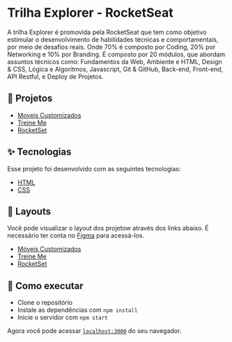 # Trilha Explorer - RocketSeat

A trilha Explorer é promovida pela RocketSeat que tem como objetivo estimular o desenvolvimento de habilidades técnicas e comportamentais, por meio de desafios reais. Onde 70% é composto por Coding, 20% por Networking e 10% por Branding. É composto por 20 módulos, que abordam assuntos técnicos como: Fundamentos da Web, Ambiente e HTML, Design & CSS, Lógica e Algoritmos, Javascript, Git & GitHub, Back-end, Front-end, API Restful, e Deploy de Projetos.

## 🚨 Projetos

- [Moveis Customizados](./Treine-me)
- [Treine Me](./moveis-customizados)
- [RocketSet](./rocket-set)

## ✨ Tecnologias

Esse projeto foi desenvolvido com as seguintes tecnologias:

- [HTML](https://developer.mozilla.org/pt-BR/docs/Web/HTML/)
- [CSS](https://developer.mozilla.org/pt-BR/docs/Web/CSS/)

## 🔖 Layouts

Você pode visualizar o layout dos projetow através dos links abaixo. É necessário ter conta no [Figma](http://figma.com/) para acessá-los.

- [Móveis Customizados](https://www.figma.com/file/fAvYZz4dPV5MfhL77XkqkD/Explorer---Projeto-01)
- [Treine Me](https://www.figma.com/file/rkDOHGPwwFtBNqEdHSuQPd/Projeto-02---Explorer)
- [RocketSet](https://www.figma.com/file/O6L4ztEDEamFK1jm0IifwK/Explorer-(Copy))


## 🚀 Como executar

- Clone o repositório
- Instale as dependências com `npm install`
- Inicie o servidor com `npm start`

Agora você pode acessar [`localhost:3000`](http://localhost:3000) do seu navegador.

